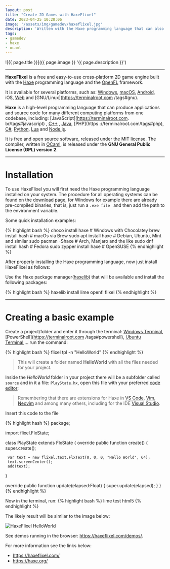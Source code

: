 ```yaml
---
layout: post
title: "Create 2D Games with HaxeFlixel"
date: 2023-04-25 10:20:06
image: '/assets/img/gamedev/haxeflixel.jpg'
description: 'Written with the Haxe programming language that can also compile to: JavaScript , C++ , Java, PHP, C#, Python, Lua and Node.js.'
tags:
- gamedev
- haxe
- ocaml
---
```


![{{ page.title }}]({{ page.image }} '{{ page.description }}')

---

**HaxeFlixel** is a free and easy-to-use cross-platform 2D game engine built with the [Haxe](https://haxe.org/) programming language and the [OpenFL](https://openfl.org) framework.

It is available for several platforms, such as: [Windows](https://terminalroot.com/tags#windows), [macOS](https://terminalroot.com/tags#macos), [Android](https://terminalroot.com/tags#android), iOS, [Web](https://terminalroot.com/tags#html) and [GNU/Linux](https://terminalroot.com /tags#gnu).

**Haxe** is a high-level programming language that can produce applications and source code for many different computing platforms from one codebase, including: [JavaScript](https://terminalroot.com. br/tags#javascript) , [C++](https://terminalroot.com/tags#cpp) , [Java](https://terminalroot.com/tags#java), [PHP](https ://terminalroot.com/tags#php), [C#](https://terminalroot.com/tags#csharp), [Python](https://terminalroot.com/tags#python), [Lua](https://terminalroot.com/tags#lua) and [Node.js](https://terminalroot.com/tags#nodejs).

It is free and open source software, released under the MIT license. The compiler, written in [OCaml](https://terminalroot.com/tags#ocaml), is released under the **GNU General Public License (GPL) version 2**.

---

# Installation
To use HaxeFlixel you will first need the Haxe programming language installed on your system. The procedure for all operating systems can be found on the [download](https://haxe.org/download/) page, for Windows for example there are already pre-compiled binaries, that is, just run a `.exe file ` and then add the path to the environment variable.

Some quick installation examples:

{% highlight bash %}
choco install haxe # Windows with Chocolatey
brew install hash # macOs via Brew
sudo apt install haxe # Debian, Ubuntu, Mint and similar
sudo pacman -Shaxe # Arch, Manjaro and the like
sudo dnf install hash # Fedora
sudo zypper install haxe # OpenSUSE
{% endhighlight %}

After properly installing the Haxe programming language, now just install HaxeFlixel as follows:

Use the Haxe package manager([haxelib](https://lib.haxe.org/)) that will be available and install the following packages:

{% highlight bash %}
haxelib install lime openfl flixel
{% endhighlight %}

---

# Creating a basic example
Create a project/folder and enter it through the terminal: [Windows Terminal](https://apps.microsoft.com/store/detail/windows-terminal/9N0DX20HK701), [PowerShell](https://terminalroot.com /tags#powershell), [Ubuntu Terminal](https://terminalroot.com/tags#terminal),... run the command:

{% highlight bash %}
flixel tpl -n "HelloWorld"
{% endhighlight %}
> This will create a folder named **HelloWorld** with all the files needed for your project.

Inside the *HelloWorld* folder in your project there will be a subfolder called `source` and in it a file: `PlayState.hx`, open this file with your preferred [code editor]();
> Remembering that there are extensions for Haxe in [VS Code](https://terminalroot.com/tags#vscode), [Vim](https://terminalroot.com/tags#vim), [Neovim](https://terminalroot.com/tags#neovim) and among many others, including for the IDE [Visual Studio](https://marketplace.visualstudio.com/items?itemName=nadako.vshaxe).

Insert this code to the file

{% highlight hash %}
package;

import flixel.FlxState;

class PlayState extends FlxState {
   override public function create() {
     super.create();

     var text = new flixel.text.FlxText(0, 0, 0, "Hello World", 64);
     text.screenCenter();
     add(text);
   }

   override public function update(elapsed:Float) {
     super.update(elapsed);
   }
}
{% endhighlight %}

Now in the terminal, run:
{% highlight bash %}
lime test html5
{% endhighlight %}

The likely result will be similar to the image below:

![HaxeFlixel HelloWorld](https://haxeflixel.com/documentation/images/00_getting_started/hello-world.png)

See demos running in the browser: <https://haxeflixel.com/demos/>.

For more information see the links below:
+ <https://haxeflixel.com/>
+ <https://haxe.org/>
